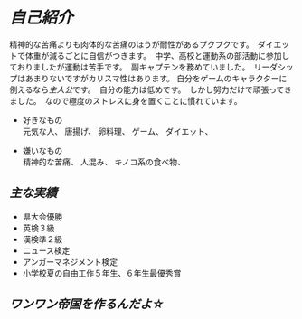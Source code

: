 # *自己紹介*
精神的な苦痛よりも肉体的な苦痛のほうが耐性があるプクプクです。　ダイエットで体重が減るごとに自信がつきます。　中学、高校と運動系の部活動に参加しておりましたが運動は苦手です。　副キャプテンを務めていました。　リーダシップはあまりないですがカリスマ性はあります。  自分をゲームのキャラクターに例えるなら*主人公*です。　自分の能力は低めです。　しかし努力だけで頑張ってきました。　なので極度のストレスに身を置くことに慣れています。

- 好きなもの  
元気な人、
唐揚げ、
卵料理、
ゲーム、
ダイエット、

- 嫌いなもの  
精神的な苦痛、
人混み、
キノコ系の食べ物、



## *主な実績*  
* 県大会優勝   
* 英検３級   
* 漢検準２級   
* ニュース検定   
* アンガーマネジメント検定   
* 小学校夏の自由工作５年生、６年生最優秀賞  

## *ワンワン帝国を作るんだよ☆*